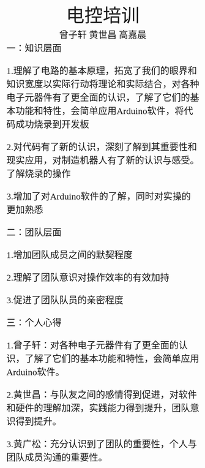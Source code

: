 #
<center><font face ="楷体" size=300> 电控培训</font></center>

<center><font  face="楷体" size=5>曾子轩 黄世昌 高嘉晨</font></center>
<font face="楷体" size=5>一：知识层面

1.理解了电路的基本原理，拓宽了我们的眼界和知识宽度以实际行动将理论和实际结合，对各种电子元器件有了更全面的认识，了解了它们的基本功能和特性，会简单应用Arduino软件，将代码成功烧录到开发板 

2.对代码有了新的认识，深刻了解到其重要性和现实应用，对制造机器人有了新的认识与感受。了解烧录的操作

3.增加了对Arduino软件的了解，同时对实操的更加熟悉

<font face="楷体" size=5>二：团队层面

1.增加团队成员之间的默契程度

2.理解了团队意识对操作效率的有效加持

3.促进了团队队员的亲密程度

<font face="楷体" size=5>三：个人心得
 
 1.曾子轩：对各种电子元器件有了更全面的认识，了解了它们的基本功能和特性，会简单应用Arduino软件。

 2.黄世昌：与队友之间的感情得到促进，对软件和硬件的理解加深，实践能力得到提升，团队意识得到提升。

 3.黄广松：充分认识到了团队的重要性，个人与团队成员沟通的重要性。





















